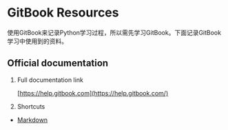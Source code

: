 # GitBook Resources
使用GitBook来记录Python学习过程，所以需先学习GitBook。下面记录GitBook学习中使用到的资料。
## Official documentation
1. Full documentation link

   [https://help.gitbook.com](https://help.gitbook.com/)
2. Shortcuts
  * [Markdown](https://help.gitbook.com/format/markdown.html)
